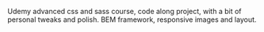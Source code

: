 Udemy advanced css and sass course, code along project, with a bit of personal tweaks and polish. BEM framework, responsive images and layout.
